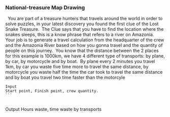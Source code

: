 ### National-treasure  Map Drawing
​
​
You are part of a treasure hunters that travels around the world in order to solve puzzles, in your latest discovery you found the first clue of the Lost Snake Treasure.
​
The Clue says that you have to find the location where the snakes sleeps, this is a know phrase that refers to a river on Amazonia.
​
Your job is to generate a travel calculation from the headquarter of the crew and the Amazonia River based on how you gonna travel and the quantity of people on this journey.
​
You know that the distance between the 2 places for this example is 1000km, we have 4 different type of transports: by plane, by car, by motorcycle and by boat.
​
By plane every 2 minutes you travel 1km, by car you waste five time more to travel the same distance, by motorcycle you waste half the time the car took to travel the same distance and by boat you travel two time faster than the motorcyle 
​

```
Input 
Start point, Finish point, crew quantity. 
​```


```
Output
Hours waste, time waste by transports
```